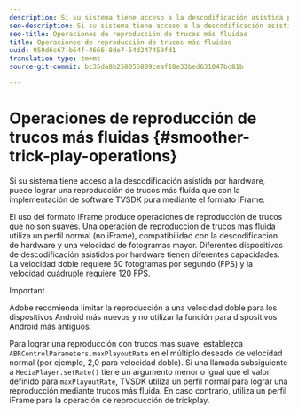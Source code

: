 ```yaml
---
description: Si su sistema tiene acceso a la descodificación asistida por hardware, puede lograr una reproducción de trucos más fluida que con la implementación de software TVSDK pura mediante el formato iFrame.
seo-description: Si su sistema tiene acceso a la descodificación asistida por hardware, puede lograr una reproducción de trucos más fluida que con la implementación de software TVSDK pura mediante el formato iFrame.
seo-title: Operaciones de reproducción de trucos más fluidas
title: Operaciones de reproducción de trucos más fluidas
uuid: 959d6c67-b64f-4666-8de7-54d247459fd1
translation-type: tm+mt
source-git-commit: bc35da8b258056809ceaf18e33bed631047bc81b

---
```



# Operaciones de reproducción de trucos más fluidas {#smoother-trick-play-operations}

Si su sistema tiene acceso a la descodificación asistida por hardware, puede lograr una reproducción de trucos más fluida que con la implementación de software TVSDK pura mediante el formato iFrame.

<!--<a id="section_3DBFD7A3D1C7453096D3D3885E786263"></a>-->

El uso del formato iFrame produce operaciones de reproducción de trucos que no son suaves. Una operación de reproducción de trucos más fluida utiliza un perfil normal (no iFrame), compatibilidad con la descodificación de hardware y una velocidad de fotogramas mayor. Diferentes dispositivos de descodificación asistidos por hardware tienen diferentes capacidades. La velocidad doble requiere 60 fotogramas por segundo (FPS) y la velocidad cuádruple requiere 120 FPS.

>[!IMPORTANT]
>
>Adobe recomienda limitar la reproducción a una velocidad doble para los dispositivos Android más nuevos y no utilizar la función para dispositivos Android más antiguos.

Para lograr una reproducción con trucos más suave, establezca `ABRControlParameters.maxPlayoutRate` en el múltiplo deseado de velocidad normal (por ejemplo, 2,0 para velocidad doble). Si una llamada subsiguiente a `MediaPlayer.setRate()` tiene un argumento menor o igual que el valor definido para `maxPlayoutRate`, TVSDK utiliza un perfil normal para lograr una reproducción mediante trucos más fluida. En caso contrario, utiliza un perfil iFrame para la operación de reproducción de trickplay.